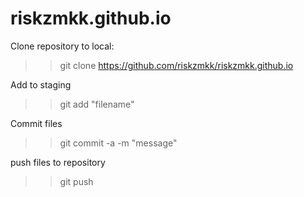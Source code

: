 # riskzmkk.github.io

Clone repository to local:
>> git clone https://github.com/riskzmkk/riskzmkk.github.io

Add to staging
>> git add "filename"

Commit files
>> git commit -a -m "message"

push files to repository
>> git push 

